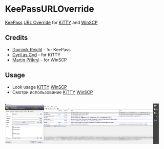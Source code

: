 # KeePassURLOverride
[KeePass](https://keepass.info) [URL Override](https://keepass.info/help/base/autourl.html#override) for [KiTTY](https://github.com/cyd01/KiTTY) and [WinSCP](https://github.com/winscp/winscp)
## Credits
- [Dominik Reichl](https://keepass.info) - for KeePass
- [Cyril as Cyd](https://github.com/cyd01/KiTTY) - for KiTTY
- [Martin Přikryl](https://github.com/winscp/winscp) - for WinSCP
## Usage
- Look usage [KiTTY](https://github.com/abakum/KeePassURLOverride/blob/master/KiTTY.en.md) [WinSCP](https://github.com/abakum/KeePassURLOverride/blob/master/WinSCP.en.md)
- Смотри использование [KiTTY](https://github.com/abakum/KeePassURLOverride/blob/master/KiTTY.ru.md) [WinSCP](https://github.com/abakum/KeePassURLOverride/blob/master/WinSCP.ru.md)
## ![ex:](https://github.com/abakum/KeePassURLOverride/blob/9ae20e8093a7aee2219dcffe462f33277c6d9a10/2023-01-03_15-56-01.png)
